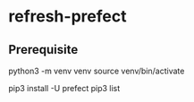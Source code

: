 # refresh-prefect


## Prerequisite
python3 -m venv venv 
source venv/bin/activate

pip3 install -U prefect
pip3 list
